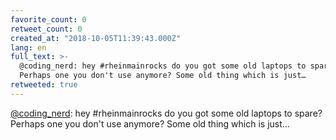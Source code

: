 ```yaml
---
favorite_count: 0
retweet_count: 0
created_at: "2018-10-05T11:39:43.000Z"
lang: en
full_text: >-
  @coding_nerd: hey #rheinmainrocks do you got some old laptops to spare?
  Perhaps one you don't use anymore? Some old thing which is just…
retweeted: true
---
```


[@coding_nerd](https://twitter.com/coding_nerd): hey #rheinmainrocks do you got
some old laptops to spare? Perhaps one you don't use anymore? Some old thing
which is just…
